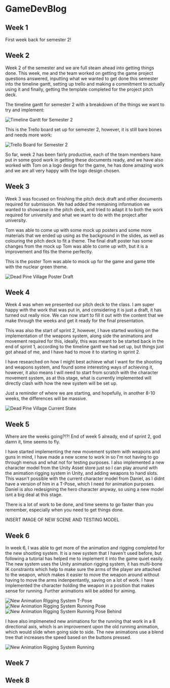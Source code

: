 # GameDevBlog

## Week 1
First week back for semester 2!

## Week 2
Week 2 of the semester and we are full steam ahead into getting things done. This week, me and the team worked on getting the game project questions answered, inputting what we wanted to get done this semester into the timeline gantt, setting up trello and making a commitment to actually using it and finally, getting the template completed for the project pitch deck.  

The timeline gantt for semester 2 with a breakdown of the things we want to try and implement:

![Timeline Gantt for Semester 2](/Timeline_Gantt.PNG "Timeline Gantt")

This is the Trello board set up for semester 2, however, it is still bare bones and needs more work:

![Trello Board for Semester 2](/Trello_Board.PNG "Trello Board")

So far, week 2 has been fairly productive, each of the team members have put in some good work in getting these documents ready, and we have also worked with Tom on a logo design for the game, he has done amazing work and we are all very happy with the logo design chosen.  

## Week 3
Week 3 was focused on finishing the pitch deck draft and other documents required for submission. We had added the remaining information we wanted to showcase in the pitch deck, and tried to adapt it to both the work required for university and what we want to do with the project after university.  

Tom was able to come up with some mock up posters and some more materials that we ended up using as the background in the slides, as well as colouring the pitch deck to fit a theme. The final draft poster has some changes from the mock up Tom was able to come up with, but it is a improvement and fits the theme perfectly.

This is the poster Tom was able to mock up for the game and game title with the nuclear green theme. 

![Dead Pine Village Poster Draft](/DeadPine_KeyArt_Draft.jpg "Game Poster")

## Week 4
Week 4 was when we presented our pitch deck to the class. I am super happy with the work that was put in, and considering it is just a draft, it has turned out really nice. We can now start to fill it out with the content that we make through the weeks and get it ready for the final presentation.  

This was also the start of sprint 2, however, I have started working on the implementation of the weapons system, along side the animations and movement required for this, ideally, this was meant to be started back in the end of sprint 1, according to the timeline gantt we had set up, but things just got ahead of me, and I have had to move it to starting in sprint 2.  

I have researched on how I might best achieve what I want for the shooting and weapons system, and found some interesting ways of achieving it, however, it also means I will need to start from scratch with the character movement system, as at this stage, what is currently implemented will directly clash with how the new system will be set up.  

Just a reminder of where we are starting, and hopefully, in another 8-10 weeks, the differences will be massive.  

![Dead Pine Village Current State](/Overview.PNG "Overview")

## Week 5
Where are the weeks going?!?! End of week 5 already, end of sprint 2, god damn it, time seems to fly.  

I have started implementing the new movement system with weapons and guns in mind, I have made a new scene to work in so I'm not having to go through menus and what not for testing purposes. I also implemented a new character model from the Unity Asset store just so I can play around with the animation rigging system in Unity, and adding weapons to hand slots. This wasn't possible with the current character model from Daniel, as I didnt have a version of him in a T-Pose, which I need for animation purposes. Daniel is also redesigning the hero character anyway, so using a new model isnt a big deal at this stage.  

There is a lot of work to be done, and time seems to go faster than you remember, especially when you need to get things done.

INSERT IMAGE OF NEW SCENE AND TESTING MODEL

## Week 6
In week 6, I was able to get more of the animation and rigging completed for the new shooting system. It is a new system that I haven't used before, but following a tutorial has helped me to implement it into the game quiet easily. The new system uses the Unity animation rigging system, it has multi-bone IK constraints which help to make sure the arms of the player are attached to the weapon, which makes it easier to move the weapon around without having to move the arms indenpentantly, saving on a lot of work. I have implemented the character holding the weapon in a position that makes sense for running. Further animations will be added for aiming.  

![New Animation RIgging System T-Pose](/Week5_NewCharacterRigging&Animation.PNG "T-Pose")
![New Animation Rigging System Running Pose](/Week5_NewCharacterRigging&Animation_InPose.PNG "Pose")
![New Animation Rigging System Running Pose Behind](/Week5_NewCharacterRigging&Animation_InPoseBack.PNG "Pose Behind")

I have also implmeneted new animations for the running that work in a 8 directional axis, which is an improvement upon the old running animation, which would slide when going side to side. The new animations use a blend tree that increases the speed based on the buttons pressed.  

![New Animation Rigging System Running](/NewCharacterMovement.gif "Running Animations")

## Week 7

## Week 8